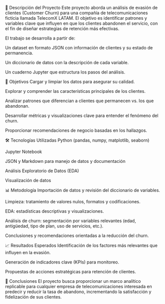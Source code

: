 📌 Descripción del Proyecto
Este proyecto aborda un análisis de evasión de clientes (Customer Churn) para una compañía de telecomunicaciones ficticia llamada TelecomX LATAM.
El objetivo es identificar patrones y variables clave que influyen en que los clientes abandonen el servicio, con el fin de diseñar estrategias de retención más efectivas.

El trabajo se desarrolla a partir de:

Un dataset en formato JSON con información de clientes y su estado de permanencia.

Un diccionario de datos con la descripción de cada variable.

Un cuaderno Jupyter que estructura los pasos del análisis.

🎯 Objetivos
Cargar y limpiar los datos para asegurar su calidad.

Explorar y comprender las características principales de los clientes.

Analizar patrones que diferencian a clientes que permanecen vs. los que abandonan.

Desarrollar métricas y visualizaciones clave para entender el fenómeno del churn.

Proporcionar recomendaciones de negocio basadas en los hallazgos.

🛠️ Tecnologías Utilizadas
Python (pandas, numpy, matplotlib, seaborn)

Jupyter Notebook

JSON y Markdown para manejo de datos y documentación

Análisis Exploratorio de Datos (EDA)

Visualización de datos

📊 Metodología
Importación de datos y revisión del diccionario de variables.

Limpieza: tratamiento de valores nulos, formatos y codificaciones.

EDA: estadísticas descriptivas y visualizaciones.

Análisis de churn: segmentación por variables relevantes (edad, antigüedad, tipo de plan, uso de servicios, etc.).

Conclusiones y recomendaciones orientadas a la reducción del churn.

📈 Resultados Esperados
Identificación de los factores más relevantes que influyen en la evasión.

Generación de indicadores clave (KPIs) para monitoreo.

Propuestas de acciones estratégicas para retención de clientes.

📢 Conclusiones
El proyecto busca proporcionar un marco analítico replicable para cualquier empresa de telecomunicaciones interesada en predecir y reducir la tasa de abandono, incrementando la satisfacción y fidelización de sus clientes.
